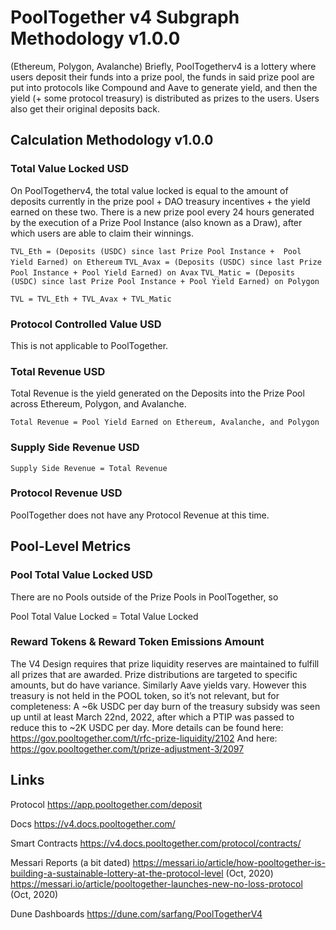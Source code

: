 # PoolTogether v4 Subgraph Methodology v1.0.0

(Ethereum, Polygon, Avalanche)
Briefly, PoolTogetherv4 is a lottery where users deposit their funds into a prize pool,
the funds in said prize pool are put into protocols like Compound and Aave to generate yield,
and then the yield (+ some protocol treasury) is distributed as prizes to the users. Users also get their original deposits back.

## Calculation Methodology v1.0.0

### Total Value Locked USD

On PoolTogetherv4, the total value locked is equal to the amount of deposits currently in the prize pool + DAO treasury incentives + the yield earned on these two. There is a new prize pool every 24 hours generated by the execution of a Prize Pool Instance (also known as a Draw), after which users are able to claim their winnings.

`TVL_Eth = (Deposits (USDC) since last Prize Pool Instance +  Pool Yield Earned) on Ethereum`
`TVL_Avax = (Deposits (USDC) since last Prize Pool Instance + Pool Yield Earned) on Avax`
`TVL_Matic = (Deposits (USDC) since last Prize Pool Instance + Pool Yield Earned) on Polygon`

`TVL = TVL_Eth + TVL_Avax + TVL_Matic`

### Protocol Controlled Value USD

This is not applicable to PoolTogether.

### Total Revenue USD

Total Revenue is the yield generated on the Deposits into the Prize Pool across Ethereum, Polygon, and Avalanche.

`Total Revenue = Pool Yield Earned on Ethereum, Avalanche, and Polygon`

### Supply Side Revenue USD

`Supply Side Revenue = Total Revenue`

### Protocol Revenue USD

PoolTogether does not have any Protocol Revenue at this time.

## Pool-Level Metrics

### Pool Total Value Locked USD

There are no Pools outside of the Prize Pools in PoolTogether, so

Pool Total Value Locked = Total Value Locked

### Reward Tokens & Reward Token Emissions Amount

The V4 Design requires that prize liquidity reserves are maintained to fulfill all prizes that are awarded. Prize distributions are targeted to specific amounts, but do have variance. Similarly Aave yields vary. However this treasury is not held in the POOL token, so it’s not relevant, but for completeness:
A ~6k USDC per day burn of the treasury subsidy was seen up until at least March 22nd, 2022, after which a PTIP was passed to reduce this to ~2K USDC per day. More details can be found here: https://gov.pooltogether.com/t/rfc-prize-liquidity/2102
And here: https://gov.pooltogether.com/t/prize-adjustment-3/2097

## Links

Protocol
https://app.pooltogether.com/deposit

Docs
https://v4.docs.pooltogether.com/

Smart Contracts
https://v4.docs.pooltogether.com/protocol/contracts/

Messari Reports (a bit dated)
https://messari.io/article/how-pooltogether-is-building-a-sustainable-lottery-at-the-protocol-level (Oct, 2020)
https://messari.io/article/pooltogether-launches-new-no-loss-protocol (Oct, 2020)

Dune Dashboards
https://dune.com/sarfang/PoolTogetherV4
